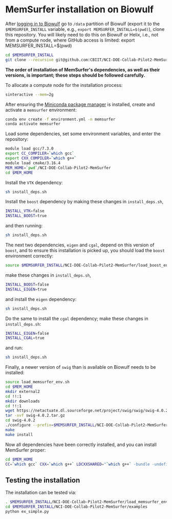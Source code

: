 # MemSurfer installation on Biowulf

After [logging in to Biowulf](https://hpc.nih.gov/docs/connect.html) go to `/data` partition of Biowulf (export it to the `$MEMSURFER_INSTALL` variable, e.g., `export MEMSURFER_INSTALL=$(pwd)`), clone this repository. You will likely need to do this on Biowulf or Helix, i.e., not from a compute node, where GitHub access is limited:
export MEMSURFER_INSTALL=$(pwd)

```bash
cd $MEMSURFER_INSTALL
git clone --recursive git@github.com:CBIIT/NCI-DOE-Collab-Pilot2-MemSurfer.git
```

**The order of installation of MemSurfer's dependencies, as well as their versions, is important; these steps should be followed carefully.**

To allocate a compute node for the installation process:

```bash
sinteractive --mem=2g
```

After ensuring the [Miniconda package manager](https://docs.conda.io/en/latest/miniconda.html) is installed, create and activate a `memsurfer` environment:

```bash
conda env create -f environment.yml -n memsurfer
conda activate memsurfer
```

Load some dependencies, set some environment variables, and enter the repository:

```bash
module load gcc/7.3.0
export CC_COMPILER=`which gcc`
export CXX_COMPILER=`which g++`
module load cmake/3.16.4
MEM_HOME=`pwd`/NCI-DOE-Collab-Pilot2-MemSurfer
cd $MEM_HOME
```

Install the `VTK` dependency:

```bash
sh install_deps.sh
```

Install the `boost` dependency by making these changes in `install_deps.sh`,

```bash
INSTALL_VTK=false
INSTALL_BOOST=true
```

and then running:

```bash
sh install_deps.sh
```

The next two dependencies, `eigen` and `cgal`, depend on this version of `boost`, and to ensure this installation is picked up, you should load the `boost` environment correctly:

```bash
source $MEMSURFER_INSTALL/NCI-DOE-Collab-Pilot2-MemSurfer/load_boost_env.sh
```

make these changes in `install_deps.sh`,

```bash
INSTALL_BOOST=false
INSTALL_EIGEN=true
```

and install the `eigen` dependency:

```bash
sh install_deps.sh
```

Do the same to install the `cgal` dependency; make these changes in `install_deps.sh`:

```bash
INSTALL_EIGEN=false
INSTALL_CGAL=true
```

and run:

```bash
sh install_deps.sh
```

Finally, a newer version of `swig` than is available on Biowulf needs to be installed:

```bash
source load_memsurfer_env.sh
cd $MEM_HOME
mkdir external2
cd !!:1
mkdir downloads
cd !!:1
wget https://netactuate.dl.sourceforge.net/project/swig/swig/swig-4.0.2/swig-4.0.2.tar.gz
tar -xvf swig-4.0.2.tar.gz
cd swig-4.0.2
./configure --prefix=$MEMSURFER_INSTALL/NCI-DOE-Collab-Pilot2-MemSurfer/external2
make
make install
```

Now all dependencies have been correctly installed, and you can install MemSurfer proper:

```bash
cd $MEM_HOME
CC=`which gcc` CXX=`which g++` LDCXXSHARED="`which g++` -bundle -undefined dynamic_lookup" python setup.py install
```

## Testing the installation

The installation can be tested via:

```bash
. $MEMSURFER_INSTALL/NCI-DOE-Collab-Pilot2-MemSurfer/load_memsurfer_env.sh
cd $MEMSURFER_INSTALL/NCI-DOE-Collab-Pilot2-MemSurfer/examples
python ex_simple.py
```
